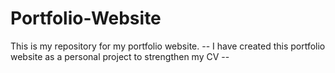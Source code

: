 # Portfolio-Website
This is my repository for my portfolio website.
-- I have created this portfolio website as a personal project to strengthen my CV --
